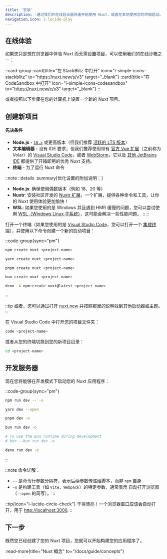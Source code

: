 ```yaml
---
title: '安装'
description: '通过我们的在线启动器快速开始使用 Nuxt，或者在本地使用您的终端启动。'
navigation.icon: i-lucide-play
---
```


## 在线体验

如果您只是想在浏览器中体验 Nuxt 而无需设置项目，可以使用我们的在线沙箱之一：

::card-group
  :card{title="在 StackBlitz 中打开" icon="i-simple-icons-stackblitz" to="https://nuxt.new/s/v3" target="_blank"}
  :card{title="在 CodeSandbox 中打开" icon="i-simple-icons-codesandbox" to="https://nuxt.new/c/v3" target="_blank"}
::

或者按照以下步骤在您的计算机上设置一个新的 Nuxt 项目。

## 创建新项目

<!-- TODO: need to fix upstream in nuxt/nuxt.com -->
<!-- markdownlint-disable-next-line MD001 -->
#### 先决条件

- **Node.js** - [`18.x`](https://nodejs.org/en) 或更高版本（但我们推荐 [活跃的 LTS 版本](https://github.com/nodejs/release#release-schedule)）
- **文本编辑器** - 没有 IDE 要求，但我们推荐使用带有 [官方 Vue 扩展](https://marketplace.visualstudio.com/items?itemName=Vue.volar)（之前称为 Volar）的 [Visual Studio Code](https://code.visualstudio.com/)，或者 [WebStorm](https://www.jetbrains.com/webstorm/)，它以及 [其他 JetBrains IDE](https://www.jetbrains.com/ides/) 都提供了开箱即用的优秀 Nuxt 支持。
- **终端** - 为了运行 Nuxt 命令

::note
  ::details
  :summary[优化设置的附加说明：]
  - **Node.js**: 确保使用偶数版本（例如 18、20 等）
  - **Nuxtr**: 安装社区开发的 [Nuxtr 扩展](https://marketplace.visualstudio.com/items?itemName=Nuxtr.nuxtr-vscode)，一个扩展，提供各种命令和工具，让你的 Nuxt 使用体验更加愉快！
  - **WSL**: 如果您使用的是 Windows 并且遇到 HMR 缓慢的问题，您可以尝试使用 [WSL（Windows Linux 子系统）](https://docs.microsoft.com/en-us/windows/wsl/install)，这可能会解决一些性能问题。
  ::
::

打开一个终端（如果您使用的是 [Visual Studio Code](https://code.visualstudio.com)，您可以打开一个 [集成终端](https://code.visualstudio.com/docs/editor/integrated-terminal)），并使用以下命令创建一个新的启动项目：

::code-group{sync="pm"}

```bash [npm]
npm create nuxt <project-name>
```

```bash [yarn]
yarn create nuxt <project-name>
```

```bash [pnpm]
pnpm create nuxt <project-name>
```

```bash [bun]
bun create nuxt <project-name>
```

```bash [deno]
deno -A npm:create-nuxt@latest <project-name>
```

::

::tip
或者，您可以通过打开 [nuxt.new](https://nuxt.new) 并按照那里的说明找到其他启动器或主题。
::

在 Visual Studio Code 中打开您的项目文件夹：

```bash [Terminal]
code <project-name>
```

或者从您的终端切换到您的新项目目录：

```bash
cd <project-name>
```

## 开发服务器

现在您将能够在开发模式下启动您的 Nuxt 应用程序：

::code-group{sync="pm"}

```bash [npm]
npm run dev -- -o
```

```bash [yarn]
yarn dev --open
```

```bash [pnpm]
pnpm dev -o
```

```bash [bun]
bun run dev -o

# To use the Bun runtime during development
# bun --bun run dev -o
```

```bash [deno]
deno run dev -o
```
::

::note 
命令详解：
* `--` 是命令行参数分隔符，表示后续参数传递给脚本，而非 `npm` 自身
* `-o` 是构建工具（如 `Vite`、`Webpack`）的特定参数，通常表示 自动打开浏览器（`--open` 的简写）。
::

::tip{icon="i-lucide-circle-check"}
干得漂亮！一个浏览器窗口应该会自动打开，用于 <http://localhost:3000>.
::

## 下一步

既然您已经创建了您的 Nuxt 项目，您就可以开始构建您的应用程序了。

:read-more{title="Nuxt 概念" to="/docs/guide/concepts"}
